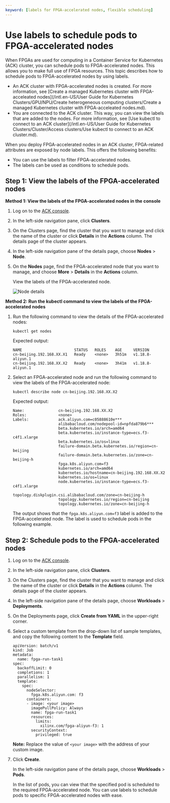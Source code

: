 ```yaml
---
keyword: [labels for FPGA-accelerated nodes, flexible scheduling]
---
```


# Use labels to schedule pods to FPGA-accelerated nodes

When FPGAs are used for computing in a Container Service for Kubernetes \(ACK\) cluster, you can schedule pods to FPGA-accelerated nodes. This allows you to make full use of FPGA resources. This topic describes how to schedule pods to FPGA-accelerated nodes by using labels.

-   An ACK cluster with FPGA-accelerated nodes is created. For more information, see [Create a managed Kubernetes cluster with FPGA-acceleated nodes](/intl.en-US/User Guide for Kubernetes Clusters/GPU/NPU/Create heterogeneous computing clusters/Create a managed Kubernetes cluster with FPGA-acceleated nodes.md).
-   You are connected to the ACK cluster. This way, you can view the labels that are added to the nodes. For more information, see [Use kubectl to connect to an ACK cluster](/intl.en-US/User Guide for Kubernetes Clusters/Cluster/Access clusters/Use kubectl to connect to an ACK cluster.md).

When you deploy FPGA-accelerated nodes in an ACK cluster, FPGA-related attributes are exposed by node labels. This offers the following benefits:

-   You can use the labels to filter FPGA-accelerated nodes.
-   The labels can be used as conditions to schedule pods.

## Step 1: View the labels of the FPGA-accelerated nodes

**Method 1: View the labels of the FPGA-accelerated nodes in the console**

1.  Log on to the [ACK console](https://cs.console.aliyun.com).

2.  In the left-side navigation pane, click **Clusters**.

3.  On the Clusters page, find the cluster that you want to manage and click the name of the cluster or click **Details** in the **Actions** column. The details page of the cluster appears.

4.  In the left-side navigation pane of the details page, choose **Nodes** \> **Node**.

5.  On the **Nodes** page, find the FPGA-accelerated node that you want to manage, and choose **More** \> **Details** in the **Actions** column.

    View the labels of the FPGA-accelerated node.

    ![Node details](https://static-aliyun-doc.oss-accelerate.aliyuncs.com/assets/img/en-US/7262869161/p21059.png)


**Method 2: Run the kubectl command to view the labels of the FPGA-accelerated nodes**

1.  Run the following command to view the details of the FPGA-accelerated nodes:

    ```
    kubectl get nodes
    ```

    Expected output:

    ```
    NAME                       STATUS   ROLES    AGE     VERSION
    cn-beijing.192.168.XX.X1   Ready    <none>   3h51m   v1.18.8-aliyun.1
    cn-beijing.192.168.XX.X2   Ready    <none>   3h41m   v1.18.8-aliyun.1             
    ```

2.  Select an FPGA-accelerated node and run the following command to view the labels of the FPGA-accelerated node:

    ```
    kubectl describe node cn-beijing.192.168.XX.X2
    ```

    Expected output:

    ```
    Name:               cn-beijing.192.168.XX.X2
    Roles:              <none>
    Labels:             ack.aliyun.com=c05888610e***
                        alibabacloud.com/nodepool-id=npfda879b6***
                        beta.kubernetes.io/arch=amd64
                        beta.kubernetes.io/instance-type=ecs.f3-c4f1.xlarge
                        beta.kubernetes.io/os=linux
                        failure-domain.beta.kubernetes.io/region=cn-beijing
                        failure-domain.beta.kubernetes.io/zone=cn-beijing-h
                        fpga.k8s.aliyun.com=f3
                        kubernetes.io/arch=amd64
                        kubernetes.io/hostname=cn-beijing.192.168.XX.X2
                        kubernetes.io/os=linux
                        node.kubernetes.io/instance-type=ecs.f3-c4f1.xlarge
                        topology.diskplugin.csi.alibabacloud.com/zone=cn-beijing-h
                        topology.kubernetes.io/region=cn-beijing
                        topology.kubernetes.io/zone=cn-beijing-h
    ```

    The output shows that the `fpga.k8s.aliyun.com=f3` label is added to the FPGA-accelerated node. The label is used to schedule pods in the following example.


## Step 2: Schedule pods to the FPGA-accelerated nodes

1.  Log on to the [ACK console](https://cs.console.aliyun.com).

2.  In the left-side navigation pane, click **Clusters**.

3.  On the Clusters page, find the cluster that you want to manage and click the name of the cluster or click **Details** in the **Actions** column. The details page of the cluster appears.

4.  In the left-side navigation pane of the details page, choose **Workloads** \> **Deployments**.

5.  On the Deployments page, click **Create from YAML** in the upper-right corner.

6.  Select a custom template from the drop-down list of sample templates, and copy the following content to the **Template** field.

    ```
    apiVersion: batch/v1
    kind: Job
    metadata:
      name: fpga-run-task1
    spec:
      backoffLimit: 0
      completions: 1
      parallelism: 1
      template:
        spec:
          nodeSelector:
            fpga.k8s.aliyun.com: f3
          containers:
          - image: <your image>
            imagePullPolicy: Always
            name: fpga-run-task1
            resources:
              limits:
                xilinx.com/fpga-aliyun-f3: 1
            securityContext:
              privileged: true
    ```

    **Note:** Replace the value of `<your image>` with the address of your custom image.

7.  Click **Create**.

    In the left-side navigation pane of the details page, choose **Workloads** \> **Pods**.

    In the list of pods, you can view that the specified pod is scheduled to the required FPGA-accelerated node. You can use labels to schedule pods to specific FPGA-accelerated nodes with ease.


